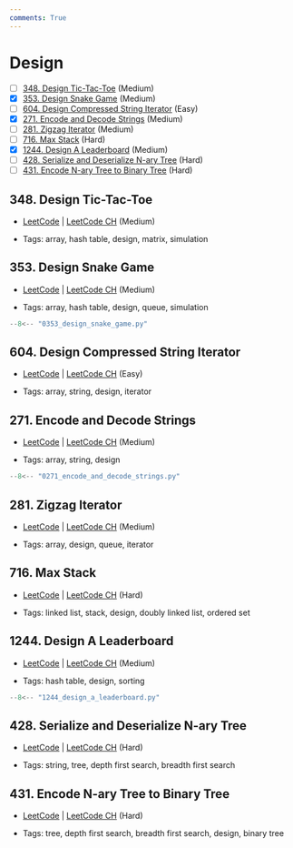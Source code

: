 ```yaml
---
comments: True
---
```


# Design

- [ ] [348. Design Tic-Tac-Toe](https://leetcode.cn/problems/design-tic-tac-toe/) (Medium)
- [x] [353. Design Snake Game](https://leetcode.cn/problems/design-snake-game/) (Medium)
- [ ] [604. Design Compressed String Iterator](https://leetcode.cn/problems/design-compressed-string-iterator/) (Easy)
- [x] [271. Encode and Decode Strings](https://leetcode.cn/problems/encode-and-decode-strings/) (Medium)
- [ ] [281. Zigzag Iterator](https://leetcode.cn/problems/zigzag-iterator/) (Medium)
- [ ] [716. Max Stack](https://leetcode.cn/problems/max-stack/) (Hard)
- [x] [1244. Design A Leaderboard](https://leetcode.cn/problems/design-a-leaderboard/) (Medium)
- [ ] [428. Serialize and Deserialize N-ary Tree](https://leetcode.cn/problems/serialize-and-deserialize-n-ary-tree/) (Hard)
- [ ] [431. Encode N-ary Tree to Binary Tree](https://leetcode.cn/problems/encode-n-ary-tree-to-binary-tree/) (Hard)

## 348. Design Tic-Tac-Toe

-   [LeetCode](https://leetcode.com/problems/design-tic-tac-toe/) | [LeetCode CH](https://leetcode.cn/problems/design-tic-tac-toe/) (Medium)

-   Tags: array, hash table, design, matrix, simulation

## 353. Design Snake Game

-   [LeetCode](https://leetcode.com/problems/design-snake-game/) | [LeetCode CH](https://leetcode.cn/problems/design-snake-game/) (Medium)

-   Tags: array, hash table, design, queue, simulation

```python title="353. Design Snake Game - Python Solution"
--8<-- "0353_design_snake_game.py"
```

## 604. Design Compressed String Iterator

-   [LeetCode](https://leetcode.com/problems/design-compressed-string-iterator/) | [LeetCode CH](https://leetcode.cn/problems/design-compressed-string-iterator/) (Easy)

-   Tags: array, string, design, iterator

## 271. Encode and Decode Strings

-   [LeetCode](https://leetcode.com/problems/encode-and-decode-strings/) | [LeetCode CH](https://leetcode.cn/problems/encode-and-decode-strings/) (Medium)

-   Tags: array, string, design

```python title="271. Encode and Decode Strings - Python Solution"
--8<-- "0271_encode_and_decode_strings.py"
```

## 281. Zigzag Iterator

-   [LeetCode](https://leetcode.com/problems/zigzag-iterator/) | [LeetCode CH](https://leetcode.cn/problems/zigzag-iterator/) (Medium)

-   Tags: array, design, queue, iterator

## 716. Max Stack

-   [LeetCode](https://leetcode.com/problems/max-stack/) | [LeetCode CH](https://leetcode.cn/problems/max-stack/) (Hard)

-   Tags: linked list, stack, design, doubly linked list, ordered set

## 1244. Design A Leaderboard

-   [LeetCode](https://leetcode.com/problems/design-a-leaderboard/) | [LeetCode CH](https://leetcode.cn/problems/design-a-leaderboard/) (Medium)

-   Tags: hash table, design, sorting

```python title="1244. Design A Leaderboard - Python Solution"
--8<-- "1244_design_a_leaderboard.py"
```

## 428. Serialize and Deserialize N-ary Tree

-   [LeetCode](https://leetcode.com/problems/serialize-and-deserialize-n-ary-tree/) | [LeetCode CH](https://leetcode.cn/problems/serialize-and-deserialize-n-ary-tree/) (Hard)

-   Tags: string, tree, depth first search, breadth first search

## 431. Encode N-ary Tree to Binary Tree

-   [LeetCode](https://leetcode.com/problems/encode-n-ary-tree-to-binary-tree/) | [LeetCode CH](https://leetcode.cn/problems/encode-n-ary-tree-to-binary-tree/) (Hard)

-   Tags: tree, depth first search, breadth first search, design, binary tree
